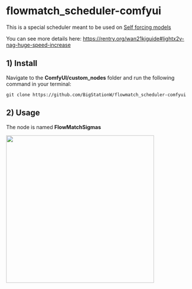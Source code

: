 # flowmatch_scheduler-comfyui
This is a special scheduler meant to be used on [Self forcing models](https://self-forcing.github.io/)

You can see more details here: https://rentry.org/wan21kjguide#lightx2v-nag-huge-speed-increase

## 1) Install
Navigate to the **ComfyUI/custom_nodes** folder and run the following command in your terminal:

```git clone https://github.com/BigStationW/flowmatch_scheduler-comfyui```

## 2) Usage
The node is named **FlowMatchSigmas**

<img src="https://github.com/user-attachments/assets/f670d7f7-a62d-4f74-be04-e50f32866dc4" width="400" />
